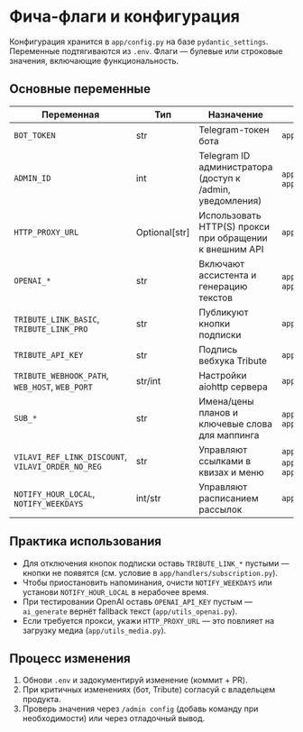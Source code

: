 # Фича-флаги и конфигурация

Конфигурация хранится в `app/config.py` на базе `pydantic_settings`. Переменные подтягиваются из `.env`. Флаги — булевые или строковые значения, включающие функциональность.

## Основные переменные

| Переменная | Тип | Назначение | Модули |
|------------|-----|------------|--------|
| `BOT_TOKEN` | str | Telegram-токен бота | `app/main.py` |
| `ADMIN_ID` | int | Telegram ID администратора (доступ к /admin, уведомления) | `app/handlers/admin.py`, `app/handlers/lead.py` |
| `HTTP_PROXY_URL` | Optional[str] | Использовать HTTP(S) прокси при обращении к внешним API | `app/utils_media.py` |
| `OPENAI_*` | str | Включают ассистента и генерацию текстов | `app/utils_openai.py`, `app/scheduler/jobs.py` |
| `TRIBUTE_LINK_BASIC`, `TRIBUTE_LINK_PRO` | str | Публикуют кнопки подписки | `app/handlers/subscription.py` |
| `TRIBUTE_API_KEY` | str | Подпись вебхука Tribute | `app/handlers/tribute_webhook.py` |
| `TRIBUTE_WEBHOOK_PATH`, `WEB_HOST`, `WEB_PORT` | str/int | Настройки aiohttp сервера | `app/main.py` |
| `SUB_*` | str | Имена/цены планов и ключевые слова для маппинга | `app/handlers/tribute_webhook.py`, `app/handlers/subscription.py` |
| `VILAVI_REF_LINK_DISCOUNT`, `VILAVI_ORDER_NO_REG` | str | Управляют ссылками в квизах и меню | `app/keyboards.py`, `app/handlers/quiz_*`, `app/pdf_report.py` |
| `NOTIFY_HOUR_LOCAL`, `NOTIFY_WEEKDAYS` | int/str | Управляют расписанием рассылок | `app/scheduler/service.py` |

## Практика использования

- Для отключения кнопок подписки оставь `TRIBUTE_LINK_*` пустыми — кнопки не появятся (см. условие в `app/handlers/subscription.py`).
- Чтобы приостановить напоминания, очисти `NOTIFY_WEEKDAYS` или установи `NOTIFY_HOUR_LOCAL` в нерабочее время.
- При тестировании OpenAI оставь `OPENAI_API_KEY` пустым — `ai_generate` вернёт fallback текст (`app/utils_openai.py`).
- Если требуется прокси, укажи `HTTP_PROXY_URL` — это повлияет на загрузку медиа (`app/utils_media.py`).

## Процесс изменения

1. Обнови `.env` и задокументируй изменение (коммит + PR).
2. При критичных изменениях (бот, Tribute) согласуй с владельцем продукта.
3. Проверь значения через `/admin config` (добавь команду при необходимости) или через отладочный вывод.
